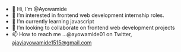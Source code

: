 - 👋 Hi, I’m @Ayowamide
- 👀 I’m interested in frontend web development internship roles.
- 🌱 I’m currently learning javascript 
- 💞️ I’m looking to collaborate on frontend web development projects 
- 📫 How to reach me ...@ayowamide01 on Twitter, ajayiayowamide1515@gmail.com

<!---
Ayowamide/Ayowamide is a ✨ special ✨ repository because its `README.md` (this file) appears on your GitHub profile.
You can click the Preview link to take a look at your changes.
--->
